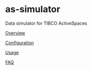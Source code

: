 as-simulator
============

Data simulator for TIBCO ActiveSpaces

[Overview](src/site/index.md)

[Configuration](src/site/configuration.md)

[Usage](src/site/usage.md)

[FAQ](src/site/faq.md)